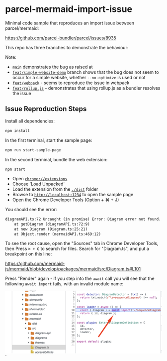 # parcel-mermaid-import-issue

Minimal code sample that reproduces an import issue between parcel/mermaid:

https://github.com/parcel-bundler/parcel/issues/8935

This repo has three branches to demonstrate the behaviour:

Note:

- `main` demonstrates the bug as raised at 
- [`feat/simple-website-demo`](https://github.com/dwmkerr/parcel-mermaid-import-issue/tree/feat/simple-website-demo) branch shows that the bug does not seem to occur for a simple website, whether `--no-optimize` is used or not
- [`feat/webpack`](https://github.com/dwmkerr/parcel-mermaid-import-issue/tree/feat/webpack) - seems to reproduce the issue in webpack
- [`feat/rollup.js`](https://github.com/dwmkerr/parcel-mermaid-import-issue/tree/feat/rollup.js) - demonstrates that using rollup.js as a bundler resolves the issue

## Issue Reproduction Steps

Install all dependencies:

```bash
npm install
```

In the first terminal, start the sample page:

```bash
npm run start-sample-page
```

In the second terminal, bundle the web extension:

```bash
npm start
```

- Open [`chrome://extensions`](chrome://extensions)
- Choose 'Load Unpacked'
- Load the extension from the [`./dist`](./dist) folder
- Browse to [`http://localhost:1234`](http://localhost:1234) to open the sample page
- Open the Chrome Developer Tools (Option + ⌘ + J)

You should see the error:

```
diagramAPI.ts:72 Uncaught (in promise) Error: Diagram error not found.
    at getDiagram (diagramAPI.ts:72:9)
    at new Diagram (Diagram.ts:25:21)
    at Object.render (mermaidAPI.ts:469:12)
```

To see the root cause, open the "Sources" tab in Chrome Developer Tools, then Press `⌘ + O` to search for files. Search for "Diagram.ts", and put a breakpoint on this line:

https://github.com/mermaid-js/mermaid/blob/develop/packages/mermaid/src/Diagram.ts#L101

Press "Render" again - if you step into the `await` call you will see that the following `await import` fails, with an invalid module name:

![Screenshot: Await Import Error](./docs/awai-failed-call.png)
`
